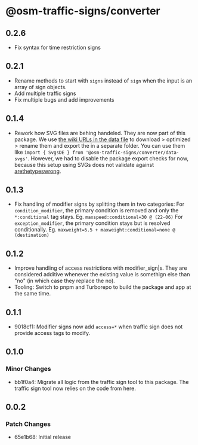 # @osm-traffic-signs/converter

## 0.2.6

- Fix syntax for time restriction signs

## 0.2.1

- Rename methods to start with `signs` instead of `sign` when the input is an array of sign objects.
- Add multiple traffic signs
- Fix multiple bugs and add improvements

## 0.1.4

- Rework how SVG files are behing handeled. They are now part of this package. We use [the wiki URLs in the data file](./src/data-definitions/DE/trafficSignDataDE.ts) to download > optimized > rename them and export the in a separate folder. You can use them like `import { SvgsDE } from '@osm-traffic-signs/converter/data-svgs'`. However, we had to disable the package export checks for now, because this setup using SVGs does not validate against [arethetypeswrong](https://github.com/arethetypeswrong/arethetypeswrong.github.io).

## 0.1.3

- Fix handling of modifier signs by splitting them in two categories:
  For `condition_modifier`, the primary condition is removed and only the `*:conditional` tag stays. Eg. `maxspeed:conditional=30 @ (22-06)`
  For `exception_modifier`, the primary condition stays but is resolved conditionally. Eg. `maxweight=5.5 + maxweight:conditional=none @ (destination)`

## 0.1.2

- Improve handling of access restrictions with modifier_sign|s. They are considered additive whenever the existing value is somethign else than "no" (in which case they replace the no).
- Tooling: Switch to pnpm and Turborepo to build the package and app at the same time.

## 0.1.1

- 9018cf1: Modifier signs now add `access=*` when traffic sign does not provide access tags to modify.

## 0.1.0

### Minor Changes

- bb1f0a4: Migrate all logic from the traffic sign tool to this package. The traffic sign tool now relies on the code from here.

## 0.0.2

### Patch Changes

- 65e1b68: Initial release
